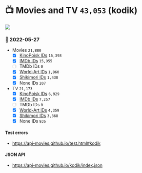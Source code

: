 # :tv: Movies and TV `43,053` (kodik)

<a href="https://API-Movies.github.io"><img src="https://API-Movies.github.io/banner.png?cache"></a>

### :date: 2022-05-27
- Movies `21,880`
  - [x] <a href="https://API-Movies.github.io/kodik/movie_kinopoisk_ids.json">KinoPoisk IDs</a> `16,398`
  - [x] <a href="https://API-Movies.github.io/kodik/movie_imdb_ids.json">IMDb IDs</a> `15,955`
  - [ ] TMDb IDs `0`
  - [x] <a href="https://API-Movies.github.io/kodik/movie_world_art_ids.json">World-Art IDs</a> `1,860`
  - [x] <a href="https://API-Movies.github.io/kodik/movie_shikimori_ids.json">Shikimori IDs</a> `1,438`
  - [x] None IDs `207`
- TV `21,173`
  - [x] <a href="https://API-Movies.github.io/kodik/tv_kinopoisk_ids.json">KinoPoisk IDs</a> `6,929`
  - [x] <a href="https://API-Movies.github.io/kodik/tv_imdb_ids.json">IMDb IDs</a> `7,257`
  - [ ] TMDb IDs `0`
  - [x] <a href="https://API-Movies.github.io/kodik/tv_world_art_ids.json">World-Art IDs</a> `4,359`
  - [x] <a href="https://API-Movies.github.io/kodik/tv_shikimori_ids.json">Shikimori IDs</a> `3,368`
  - [x] None IDs `936`
#### Test errors
- <a href='https://api-movies.github.io/test.html#kodik'>https://api-movies.github.io/test.html#kodik</a>
#### JSON API
- <a href='https://api-movies.github.io/kodik/index.json'>https://api-movies.github.io/kodik/index.json</a>
